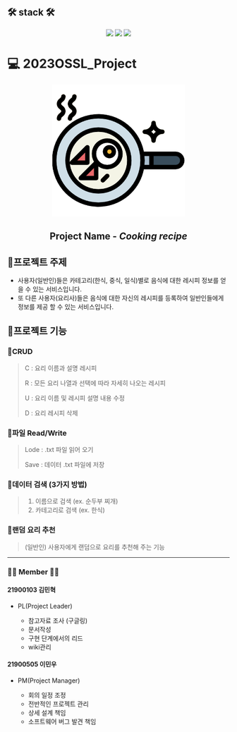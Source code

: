 ## 🛠 stack 🛠

<div align="center">
      <img src="https://img.shields.io/badge/C-239DFF?style=flat-square&logo=c&logoColor=white"/>
      <img src="https://img.shields.io/badge/vscode-007ACC?style=flat-square&logo=visualstudiocode&logoColor=white"/>
      <img src="https://img.shields.io/badge/github-181717?style=flat-square&logo=github&logoColor=white"/>
</div>


# 💻 2023OSSL_Project 

<div align="center">
      <img src = "./images/frying-pan (1).png" width="300" height="300"/>
      <h2>Project Name  - <strong><em>Cooking recipe</em></strong></h2>
</div>


## 🥢프로젝트 주제
* 사용자(일반인)들은 카테고리(한식, 중식, 일식)별로 음식에 대한 레시피 정보를 얻을 수 있는 서비스입니다.
* 또 다른 사용자(요리사)들은 음식에 대한 자신의 레시피를 등록하여 일반인들에게 정보를 제공 할 수 있는 서비스입니다.  

## 🥢프로젝트 기능

### 🥄CRUD
> C : 요리 이름과 설명 레시피
>
> R : 모든 요리 나열과 선택에 따라 자세히 나오는 레시피
>
> U : 요리 이름 및 레시피 설명 내용 수정
>
> D : 요리 레시피 삭제

### 🥄파일 Read/Write 
> Lode : .txt 파일 읽어 오기
>
> Save : 데이터 .txt 파일에 저장

### 🥄데이터 검색 (3가지 방법)
> 1. 이름으로 검색 (ex. 순두부 찌개)
> 2. 카테고리로 검색 (ex. 한식)

### 🥄랜덤 요리 추천
> (일반인) 사용자에게 랜덤으로 요리를 추천해 주는 기능


_____________________________
### 🧑‍🍳 Member 👩‍🍳
#### 21900103 김민혁
* PL(Project Leader)

  * 참고자료 조사 (구글링)
  * 문서작성
  * 구현 단계에서의 리드
  * wiki관리

#### 21900505 이민우 
* PM(Project Manager) 


  * 회의 일정 조정
  * 전반적인 프로젝트 관리
  * 상세 설계 책임
  * 소프트웨어 버그 발견 책임
